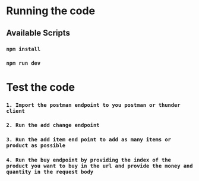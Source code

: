 # Running the code

## Available Scripts
### `npm install`
### `npm run dev`


# Test the code
### `1. Import the postman endpoint to you postman or thunder client`
### `2. Run the add change endpoint`
### `3. Run the add item end point to add as many items or product as possible`
### `4. Run the buy endpoint by providing the index of the product you want to buy in the url and provide the money and quantity in the request body`
